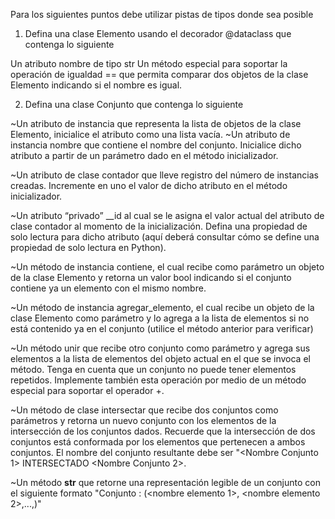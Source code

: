 Para los siguientes puntos debe utilizar pistas de tipos donde sea posible

1. Defina una clase Elemento usando el decorador @dataclass que contenga lo siguiente

Un atributo nombre de tipo str
Un método especial para soportar la operación de igualdad == que permita comparar dos objetos de la clase Elemento indicando si el nombre es igual.

2. Defina una clase Conjunto que contenga lo siguiente

~Un atributo de instancia que representa la lista de objetos de la clase Elemento, inicialice el atributo como una lista vacía.
~Un atributo de instancia nombre que contiene el nombre del conjunto. Inicialice dicho atributo a partir de un parámetro dado en el método inicializador.

~Un atributo de clase contador que lleve registro del número de instancias creadas. Incremente en uno el valor de dicho atributo en el método inicializador.

~Un atributo “privado” __id al cual se le asigna el valor actual del atributo de clase contador al momento de la inicialización. Defina una propiedad de solo lectura para dicho atributo (aquí deberá consultar cómo se define una propiedad de solo lectura en Python).

~Un método de instancia contiene, el cual recibe como parámetro un objeto de la clase Elemento y retorna un valor bool indicando si el conjunto contiene ya un elemento con el mismo nombre.

~Un método de instancia agregar_elemento, el cual recibe un objeto de la clase Elemento como parámetro y lo agrega a la lista de elementos si no está contenido ya en el conjunto (utilice el método anterior para verificar)

~Un método unir que recibe otro conjunto como parámetro y agrega sus elementos a la lista de elementos del objeto actual en el que se invoca el método. Tenga en cuenta que un conjunto no puede tener elementos repetidos. Implemente también esta operación por medio de un método especial para soportar el operador +.

~Un método de clase intersectar que recibe dos conjuntos como parámetros y retorna un nuevo conjunto con los elementos de la intersección de los conjuntos dados. Recuerde que la intersección de dos conjuntos está conformada por los elementos que pertenecen a ambos conjuntos. El nombre del conjunto resultante debe ser "<Nombre Conjunto 1> INTERSECTADO <Nombre Conjunto 2>.

~Un método __str__ que retorne una representación legible de un conjunto con el siguiente formato
"Conjunto <nombre>: (<nombre elemento 1>, <nombre elemento 2>,...,<nombre elemento n>)"